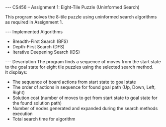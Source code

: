 --- CS456 – Assignment 1: Eight-Tile Puzzle (Uninformed Search)

This program solves the 8-tile puzzle using uninformed search algorithms as required in Assignment 1.

--- Implemented Algorithms
- Breadth-First Search (BFS)
- Depth-First Search (DFS)
- Iterative Deepening Search (IDS)

--- Description
The program finds a sequence of moves from the start state to the goal state for eight tile puzzles using the selected search method.   
It displays:
- The sequence of board actions from start state to goal state
- The order of actions in sequence for found goal path (Up, Down, Left, Right)  
- Solution cost (number of moves to get from start state to goal state for the found solution path)  
- Number of nodes generated and expanded during the search methods execution
- Total search time for algorithm 
